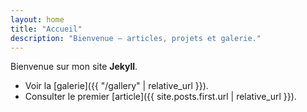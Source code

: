 ```yaml
---
layout: home
title: "Accueil"
description: "Bienvenue – articles, projets et galerie."
---
```


Bienvenue sur mon site **Jekyll**.  
- Voir la [galerie]({{ "/gallery" | relative_url }}).  
- Consulter le premier [article]({{ site.posts.first.url | relative_url }}).
